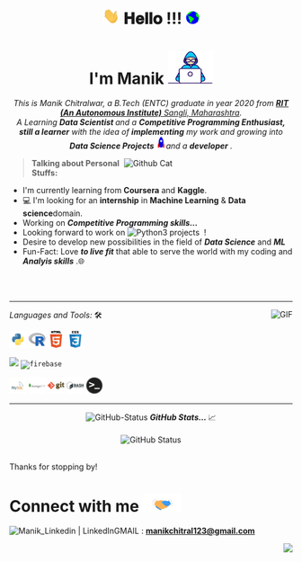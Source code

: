 <h1 align="center"><img src="https://github.com/ChitralwarManik/ChitralwarManik/blob/main/Assets/Hi.gif" width="30px">   𝐇𝐞𝐥𝐥𝐨 !!! <img src="https://github.com/ChitralwarManik/ChitralwarManik/blob/main/Assets/Earth.gif" width="24px"> 
<br>
<h1 align="center">I'm Manik  <img src="https://github.com/ChitralwarManik/ChitralwarManik/blob/main/Assets/Developer.gif" width="80px"> 
</h1>

<p align="center">
  <em>
    This is Manik Chitralwar, a B.Tech (ENTC) graduate in year 2020  from <a href="https://www.ritindia.edu/"> <b>RIT (An Autonomous Institute)</b> Sangli, Maharashtra</a>. <br>
    A Learning <b>Data Scientist </b> and a <b>Competitive Programming Enthusiast, </b> <br><b>still a learner</b>
    with the idea of <b>implementing</b> my work and growing into <b>Data Science Projects </b> <img src="https://github.com/ChitralwarManik/ChitralwarManik/blob/main/Assets/Rocket.gif" width="18px">and a
    <b>developer</b> .
  </em>
</p>

<img align="right" width=300px alt="Github Cat" src="https://camo.githubusercontent.com/3b7c592ede97b6138ffd4b1cc1541c2f3b11fd39/687474703a2f2f33312e6d656469612e74756d626c722e636f6d2f31376665613932306666333665663466356238373764353231366137616164392f74756d626c725f6d6f39786a65387a5a34317163626975666f315f313238302e676966" />

>**Talking about Personal Stuffs:**

- I'm currently learning from **Coursera** and **Kaggle**. 
- 💻 I'm looking for an **internship** in **Machine Learning** & **Data science**domain.
- Working on **_Competitive Programming skills..._**
- Looking forward to work on <img alt="Python3" width="22px" src="https://cdn.jsdelivr.net/npm/simple-icons@v3/icons/python.svg" /> projects &nbsp;!
- Desire to develop new possibilities in the field of **_Data Science_** and **_ML_**
- Fun-Fact: Love **_to live fit_** that able to serve the world with my coding and **_Analyis skills_** .🌐

<br><br>

<hr>

_Languages and Tools:_ 🛠  <img align="right" alt="GIF" height="60px" src="https://media.giphy.com/media/du3J3cXyzhj75IOgvA/giphy.gif" />

<code><img height="30" src="https://raw.githubusercontent.com/github/explore/80688e429a7d4ef2fca1e82350fe8e3517d3494d/topics/python/python.png"></code>
<code><img height="30" src="https://raw.githubusercontent.com/github/explore/80688e429a7d4ef2fca1e82350fe8e3517d3494d/topics/r/r.png"></code>
<code><img height="30" src="https://raw.githubusercontent.com/github/explore/80688e429a7d4ef2fca1e82350fe8e3517d3494d/topics/html/html.png"></code>
<code><img height="30" src="https://raw.githubusercontent.com/github/explore/5c058a388828bb5fde0bcafd4bc867b5bb3f26f3/topics/css/css.png"></code>
<!-------<code><img height="30" src="https://raw.githubusercontent.com/github/explore/80688e429a7d4ef2fca1e82350fe8e3517d3494d/topics/nodejs/nodejs.png"></code>---->
<code><img height="30" src="https://www.vectorlogo.zone/logos/google_cloud/google_cloud-icon.svg"></code>
<code><img src="https://www.vectorlogo.zone/logos/firebase/firebase-icon.svg" alt="firebase" width="40" height="30"/> </a></code>

<code><img height="30" src="https://raw.githubusercontent.com/github/explore/80688e429a7d4ef2fca1e82350fe8e3517d3494d/topics/mysql/mysql.png"></code>
<code><img height="30" src="https://raw.githubusercontent.com/github/explore/80688e429a7d4ef2fca1e82350fe8e3517d3494d/topics/mongodb/mongodb.png"></code>
<code><img height="30" src="https://raw.githubusercontent.com/github/explore/80688e429a7d4ef2fca1e82350fe8e3517d3494d/topics/git/git.png"></code>
<code><img height="30" src="https://raw.githubusercontent.com/github/explore/80688e429a7d4ef2fca1e82350fe8e3517d3494d/topics/bash/bash.png"></code>
<code><img height="30" src="https://raw.githubusercontent.com/github/explore/80688e429a7d4ef2fca1e82350fe8e3517d3494d/topics/terminal/terminal.png"></code>
<!-----<code><img height="30" src="https://raw.githubusercontent.com/github/explore/80688e429a7d4ef2fca1e82350fe8e3517d3494d/topics/php/php.png"></code>------>
<hr>

<p align="center">
<img src="https://media.giphy.com/media/VgCDAzcKvsR6OM0uWg/giphy.gif" width="30px" alt="GitHub-Status"/>&nbsp;<i><b>GitHub Stats... </b></i>📈<br><br>
<img src="https://github-readme-stats.vercel.app/api?username=ChitralwarManik&count_private=true&show_icons=true&theme=radical" alt="GitHub Status"/>
<!------<img src = "https://github-readme-stats.vercel.app/api/top-langs/?username=Nikhil-Pandarge&show_icons=true&layout=compact&theme=radical" alt="Most Used Languages">---->

</p>

<br> Thanks for stopping by!
<br>

# Connect with me <img src="https://github.com/ChitralwarManik/ChitralwarManik/blob/main/Assets/Handshake.gif" height="32px">
GMAIL : **manikchitral123@gmail.com**
<a href="https://www.linkedin.com/in/chitralwar-manik-091120138/">
	<img align="left" alt="Manik_Linkedin | LinkedIn" height="30px" src="https://www.flaticon.com/svg/static/icons/svg/725/725337.svg"/>
</h1></a>


<img align="right" src="http://estruyf-github.azurewebsites.net/api/VisitorHit?user=Harshita248&repo=Harshita248&countColorcountColor&countColor=%237B1E7B"/>
